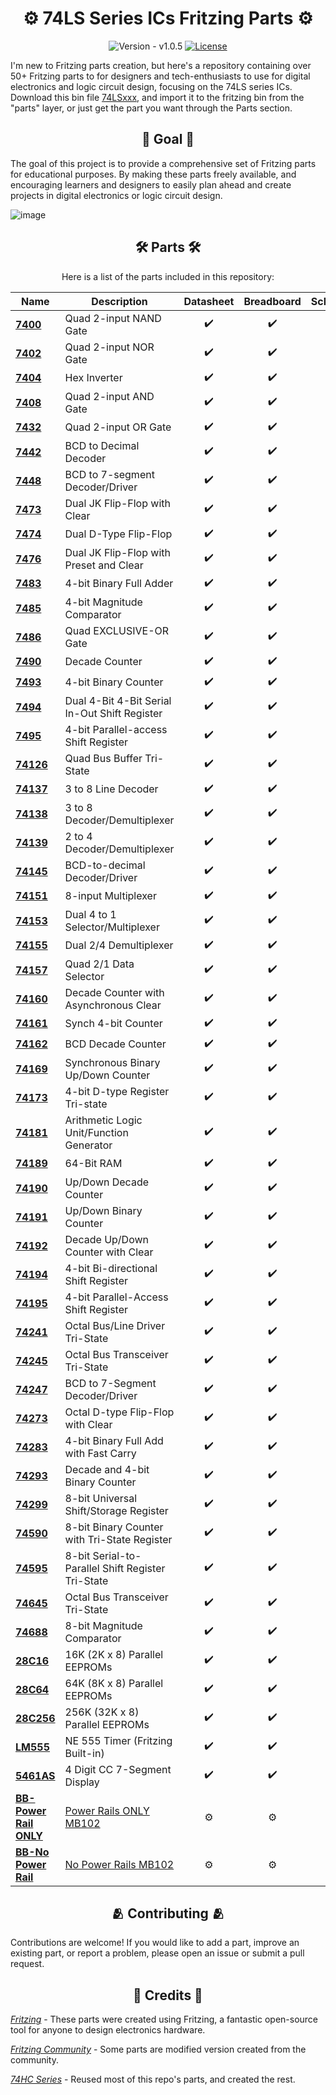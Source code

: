 <h1 align="center"> <strong> ⚙️ 74LS Series ICs Fritzing Parts ⚙️ </strong> </h1>

<div align="center">

  ![Version - v1.0.5](https://img.shields.io/badge/Fritzing-v0.9.10-2ea44f?logo=git&logoColor=red)
  <a href="./LICENSE.txt">
    <img src="https://img.shields.io/badge/License-CC_BY--SA-2ea44f.svg" alt="License">
  </a>
</div>

I'm new to Fritzing parts creation, but here's a repository containing over 50+ Fritzing parts to for designers and tech-enthusiasts to use for digital electronics and logic circuit design, focusing on the 74LS series ICs. Download this bin file [74LSxxx](./74LSxxx.fzbz), and import it to the fritzing bin from the "parts" layer, or just get the part you want through the Parts section.

<h2 align="center"> <strong> 🎯 Goal 🎯  </strong> </h2>

The goal of this project is to provide a comprehensive set of Fritzing parts for educational purposes. By making these parts freely available, and encouraging learners and designers to easily plan ahead and create projects in digital electronics or logic circuit design.

![image](https://github.com/Adr-hyng/74LS-Series-Fritzing-Parts/assets/95139246/3a4984e7-7473-4a3c-b384-7f688c7436f3)


<h2 align="center"> <strong> 🛠️ Parts 🛠️  </strong> </h2>

<div align="center">

  Here is a list of the parts included in this repository:

| <div align="center"> Name </div>                    |<div align="center"> Description </div>| <div align="center"> Datasheet </div> | <div align="center"> Breadboard </div>  | <div align="center"> Schematic </div> | <div align="center"> PCB </div>        |
| ----------------------- | --------------------------------------------- |:----:| --- | --- | ------------------ |
| <b>[7400](./Parts/74LS00.fzpz)</b>     | Quad 2-input NAND Gate                        |  ✔️  | <div align="center"> ✔️ </div> | <div align="center"> ✔️ </div> | ✔️                 |
| <b>[7402](./Parts/74LS02.fzpz)</b>     | Quad 2-input NOR Gate                        |  ✔️  | <div align="center"> ✔️ </div> | <div align="center"> ✔️ </div> | ✔️                 |
| <b>[7404](./Parts/74LS04.fzpz)</b>     | Hex Inverter                        |  ✔️  | <div align="center"> ✔️ </div> | <div align="center"> ✔️ </div> | ✔️                 |
| <b>[7408](./Parts/74LS08.fzpz)</b>     | Quad 2-input AND Gate                        |  ✔️  | <div align="center"> ✔️ </div> | <div align="center"> ✔️ </div> | ✔️                 |
| <b>[7432](./Parts/74LS32.fzpz)</b>     | Quad 2-input OR Gate                        |  ✔️  | <div align="center"> ✔️ </div> | <div align="center"> ✔️ </div> | ✔️                 |
| <b>[7442](./Parts/74LS42.fzpz)</b>     | BCD to Decimal Decoder                        |  ✔️  | <div align="center"> ✔️ </div> | <div align="center"> ✔️ </div> | ✔️                 |
| <b>[7448](./Parts/SN74LS48.fzpz)</b>     |  BCD to 7-segment Decoder/Driver                        |  ✔️  | <div align="center"> ✔️ </div> | <div align="center"> ✔️ </div> | ✔️                 |
| <b>[7473](./Parts/74LS73.fzpz)</b>     |   Dual JK Flip-Flop with Clear                        |  ✔️  | <div align="center"> ✔️ </div> | <div align="center"> ✔️ </div> | ✔️                 |
| <b>[7474](./Parts/74LS74.fzpz)</b>     |    Dual D-Type Flip-Flop                        |  ✔️  | <div align="center"> ✔️ </div> | <div align="center"> ✔️ </div> | ✔️                 |
| <b>[7476](./Parts/74LS76.fzpz)</b>     |    Dual JK Flip-Flop with Preset and Clear                        |  ✔️  | <div align="center"> ✔️ </div> | <div align="center"> ✔️ </div> | ✔️                 |
| <b>[7483](./Parts/74LS83.fzpz)</b>     |    4-bit Binary Full Adder                        |  ✔️  | <div align="center"> ✔️ </div> | <div align="center"> ✔️ </div> | ✔️                 |
| <b>[7485](./Parts/74LS85.fzpz)</b>     |    4-bit Magnitude Comparator                        |  ✔️  | <div align="center"> ✔️ </div> | <div align="center"> ✔️ </div> | ✔️                 |
| <b>[7486](./Parts/74LS86.fzpz)</b>     |     Quad EXCLUSIVE-OR Gate                        |  ✔️  | <div align="center"> ✔️ </div> | <div align="center"> ✔️ </div> | ✔️                 |
| <b>[7490](./Parts/74LS90.fzpz)</b>     |     Decade Counter                        |  ✔️  | <div align="center"> ✔️ </div> | <div align="center"> ✔️ </div> | ✔️                 |
| <b>[7493](./Parts/74LS93.fzpz)</b>     |     4-bit Binary Counter                        |  ✔️  | <div align="center"> ✔️ </div> | <div align="center"> ✔️ </div> | ✔️                 |
| <b>[7494](./Parts/74LS94.fzpz)</b>     |     Dual 4-Bit 4-Bit Serial In-Out Shift Register                        |  ✔️  | <div align="center"> ✔️ </div> | <div align="center"> ✔️ </div> | ✔️                 |
| <b>[7495](./Parts/74LS95.fzpz)</b>     |     4-bit Parallel-access Shift Register                        |  ✔️  | <div align="center"> ✔️ </div> | <div align="center"> ✔️ </div> | ✔️                 |
| <b>[74126](./Parts/74LS126.fzpz)</b>     |     Quad Bus Buffer Tri-State                        |  ✔️  | <div align="center"> ✔️ </div> | <div align="center"> ✔️ </div> | ✔️                 |
| <b>[74137](./Parts/74LS137.fzpz)</b>     |     3 to 8 Line Decoder                        |  ✔️  | <div align="center"> ✔️ </div> | <div align="center"> ✔️ </div> | ✔️                 |
| <b>[74138](./Parts/74LS138.fzpz)</b>     |     3 to 8 Decoder/Demultiplexer                        |  ✔️  | <div align="center"> ✔️ </div> | <div align="center"> ✔️ </div> | ✔️                 |
| <b>[74139](./Parts/74LS139.fzpz)</b>     |     2 to 4 Decoder/Demultiplexer                        |  ✔️  | <div align="center"> ✔️ </div> | <div align="center"> ✔️ </div> | ✔️                 |
| <b>[74145](./Parts/74LS145.fzpz)</b>     |     BCD-to-decimal Decoder/Driver                        |  ✔️  | <div align="center"> ✔️ </div> | <div align="center"> ✔️ </div> | ✔️                 |
| <b>[74151](./Parts/74LS151.fzpz)</b>     |      8-input Multiplexer                        |  ✔️  | <div align="center"> ✔️ </div> | <div align="center"> ✔️ </div> | ✔️                 |
| <b>[74153](./Parts/74LS153.fzpz)</b>     |       Dual 4 to 1 Selector/Multiplexer                        |  ✔️  | <div align="center"> ✔️ </div> | <div align="center"> ✔️ </div> | ✔️                 |
| <b>[74155](./Parts/74LS155.fzpz)</b>     |       Dual 2/4 Demultiplexer                        |  ✔️  | <div align="center"> ✔️ </div> | <div align="center"> ✔️ </div> | ✔️                 |
| <b>[74157](./Parts/74LS157.fzpz)</b>     |        Quad 2/1 Data Selector                        |  ✔️  | <div align="center"> ✔️ </div> | <div align="center"> ✔️ </div> | ✔️                 |
| <b>[74160](./Parts/74LS160.fzpz)</b>     |        Decade Counter with Asynchronous Clear                        |  ✔️  | <div align="center"> ✔️ </div> | <div align="center"> ✔️ </div> | ✔️                 |
| <b>[74161](./Parts/74LS161.fzpz)</b>     |        Synch 4-bit Counter                        |  ✔️  | <div align="center"> ✔️ </div> | <div align="center"> ✔️ </div> | ✔️                 |
| <b>[74162](./Parts/74LS162.fzpz)</b>     |        BCD Decade Counter                        |  ✔️  | <div align="center"> ✔️ </div> | <div align="center"> ✔️ </div> | ✔️                 |
| <b>[74169](./Parts/74LS169.fzpz)</b>     |        Synchronous Binary Up/Down Counter                        |  ✔️  | <div align="center"> ✔️ </div> | <div align="center"> ✔️ </div> | ✔️                 |
| <b>[74173](./Parts/74LS173.fzpz)</b>     |        4-bit D-type Register Tri-state                        |  ✔️  | <div align="center"> ✔️ </div> | <div align="center"> ✔️ </div> | ✔️                 |
| <b>[74181](./Parts/SN74LS181.fzpz)</b>     |        Arithmetic Logic Unit/Function Generator                        |  ✔️  | <div align="center"> ✔️ </div> | <div align="center"> ✔️ </div> | ✔️                 |
| <b>[74189](./Parts/74LS189.fzpz)</b>     |        64-Bit RAM                        |  ✔️  | <div align="center"> ✔️ </div> | <div align="center"> ✔️ </div> | ✔️                 |
| <b>[74190](./Parts/74LS190.fzpz)</b>     |        Up/Down Decade Counter                        |  ✔️  | <div align="center"> ✔️ </div> | <div align="center"> ✔️ </div> | ✔️                 |
| <b>[74191](./Parts/74LS191.fzpz)</b>     |        Up/Down Binary Counter                        |  ✔️  | <div align="center"> ✔️ </div> | <div align="center"> ✔️ </div> | ✔️                 |
| <b>[74192](./Parts/74LS192.fzpz)</b>     |        Decade Up/Down Counter with Clear                        |  ✔️  | <div align="center"> ✔️ </div> | <div align="center"> ✔️ </div> | ✔️                 |
| <b>[74194](./Parts/74LS194.fzpz)</b>     |        4-bit Bi-directional Shift Register                        |  ✔️  | <div align="center"> ✔️ </div> | <div align="center"> ✔️ </div> | ✔️                 |
| <b>[74195](./Parts/74LS195.fzpz)</b>     |        4-bit Parallel-Access Shift Register                        |  ✔️  | <div align="center"> ✔️ </div> | <div align="center"> ✔️ </div> | ✔️                 |
| <b>[74241](./Parts/74LS241.fzpz)</b>     |        Octal Bus/Line Driver Tri-State                        |  ✔️  | <div align="center"> ✔️ </div> | <div align="center"> ✔️ </div> | ✔️                 |
| <b>[74245](./Parts/74LS245.fzpz)</b>     |        Octal Bus Transceiver Tri-State                        |  ✔️  | <div align="center"> ✔️ </div> | <div align="center"> ✔️ </div> | ✔️                 |
| <b>[74247](./Parts/74LS247.fzpz)</b>     |        BCD to 7-Segment Decoder/Driver                        |  ✔️  | <div align="center"> ✔️ </div> | <div align="center"> ✔️ </div> | ✔️                 |
| <b>[74273](./Parts/74LS273.fzpz)</b>     |        Octal D-type Flip-Flop with Clear                        |  ✔️  | <div align="center"> ✔️ </div> | <div align="center"> ✔️ </div> | ✔️                 |
| <b>[74283](./Parts/74LS283.fzpz)</b>     |        4-bit Binary Full Add with Fast Carry                        |  ✔️  | <div align="center"> ✔️ </div> | <div align="center"> ✔️ </div> | ✔️                 |
| <b>[74293](./Parts/74LS293.fzpz)</b>     |        Decade and 4-bit Binary Counter                        |  ✔️  | <div align="center"> ✔️ </div> | <div align="center"> ✔️ </div> | ✔️                 |
| <b>[74299](./Parts/74LS299.fzpz)</b>     |        8-bit Universal Shift/Storage Register                        |  ✔️  | <div align="center"> ✔️ </div> | <div align="center"> ✔️ </div> | ✔️                 |
| <b>[74590](./Parts/74LS590.fzpz)</b>     |        8-bit Binary Counter with Tri-State Register                        |  ✔️  | <div align="center"> ✔️ </div> | <div align="center"> ✔️ </div> | ✔️                 |
| <b>[74595](./Parts/74LS595.fzpz)</b>     |        8-bit Serial-to-Parallel Shift Register Tri-State                        |  ✔️  | <div align="center"> ✔️ </div> | <div align="center"> ✔️ </div> | ✔️                 |
| <b>[74645](./Parts/74LS645.fzpz)</b>     |        Octal Bus Transceiver Tri-State                        |  ✔️  | <div align="center"> ✔️ </div> | <div align="center"> ✔️ </div> | ✔️                 |
| <b>[74688](./Parts/74LS688.fzpz)</b>     |        8-bit Magnitude Comparator                        |  ✔️  | <div align="center"> ✔️ </div> | <div align="center"> ✔️ </div> | ✔️                 |
| <b>[28C16](./Parts/AT28C16.fzpz)</b>     |        16K (2K x 8) Parallel EEPROMs                        |  ✔️  | <div align="center"> ✔️ </div> | <div align="center"> ✔️ </div> | ✔️                 |
| <b>[28C64](./Parts/AT28C64.fzpz)</b>     |        64K (8K x 8) Parallel EEPROMs                        |  ✔️  | <div align="center"> ✔️ </div> | <div align="center"> ✔️ </div> | ❌                 |
| <b>[28C256](./Parts/AT28C256.fzpz)</b>     |        256K (32K x 8) Parallel EEPROMs                        |  ✔️  | <div align="center"> ✔️ </div> | <div align="center"> ✔️ </div> | ❌                 |
| <b>[LM555](./Parts/NE555%20Timer.fzpz)</b>     |        NE 555 Timer (Fritzing Built-in)                        |  ✔️  | <div align="center"> ✔️ </div> | <div align="center"> ✔️ </div> | ✔️                 |
| <b>[5461AS](./Parts/7-SEGMENT-4DIGIT%20common%20cathode.fzpz)</b>     |        4 Digit CC 7-Segment Display                        |  ✔️  | <div align="center"> ✔️ </div> | <div align="center"> ✔️ </div> | ✔️                 |
| <b>[BB-Power Rail ONLY](./Parts/BB_Power_Rail_ONLY.fzpz)</b>     |        [Power Rails ONLY MB102](https://forum.fritzing.org/t/power-rails-only-custom-breadboard/22109/3)                        |  ⚙️  | <div align="center"> ⚙️ </div> | <div align="center"> ⚙️ </div> | ⚙️                 |
| <b>[BB-No Power Rail](./Parts/BB_No_Power_Rails.fzpz)</b>     |        [No Power Rails MB102](https://forum.fritzing.org/t/missing-elv-58832-in-fritzing/15870/5)                        |  ⚙️  | <div align="center"> ⚙️ </div> | <div align="center"> ⚙️ </div> | ⚙️                 |


</div>

<h2 align="center"> <strong> 🫂 Contributing 🫂 </strong> </h2>

Contributions are welcome! If you would like to add a part, improve an existing part, or report a problem, please open an issue or submit a pull request.

<h2 align="center"> <strong> 👾 Credits 👾 </strong> </h2>

<i>[Fritzing](https://github.com/fritzing)</i> - These parts were created using Fritzing, a fantastic open-source tool for anyone to design electronics hardware.

<i>[Fritzing Community](https://forum.fritzing.org/)</i> - Some parts are modified version created from the community.

<i>[74HC Series](https://github.com/AwooOOoo/Fritzing_74HCxx)</i> - Reused most of this repo's parts, and created the rest.




